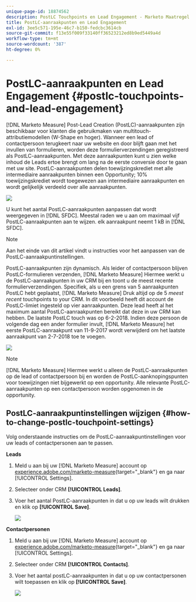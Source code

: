 ```yaml
---
unique-page-id: 18874562
description: PostLC Touchpoints en Lead Engagement - Marketo Maatregel - Productdocumentatie
title: PostLC-aanraakpunten en Lead Engagement
exl-id: 3ee5c571-195e-46c7-b150-fedcbc3614cb
source-git-commit: f13e55f009f33140ff36523212ed8b9ed5449a4d
workflow-type: tm+mt
source-wordcount: '387'
ht-degree: 0%

---
```


# PostLC-aanraakpunten en Lead Engagement {#postlc-touchpoints-and-lead-engagement}

[!DNL Marketo Measure] Post-Lead Creation (PostLC)-aanraakpunten zijn beschikbaar voor klanten die gebruikmaken van multitouch-attributiemodellen (W-Shape en hoger). Wanneer een lead of contactpersoon terugkeert naar uw website en door blijft gaan met het invullen van formulieren, worden deze formulierverzendingen geregistreerd als PostLC-aanraakpunten. Met deze aanraakpunten kunt u zien welke inhoud de Leads ertoe brengt om lang na de eerste conversie door te gaan met uw site. PostLC-aanraakpunten delen toewijzingskrediet met alle intermediaire aanraakpunten binnen een Opportunity; 10% toewijzingskrediet wordt toegewezen aan intermediaire aanraakpunten en wordt gelijkelijk verdeeld over alle aanraakpunten.

![](assets/1.png)

U kunt het aantal PostLC-aanraakpunten aanpassen dat wordt weergegeven in [!DNL SFDC]. Meestal raden we u aan om maximaal vijf PostLC-aanraakpunten aan te wijzen. elk aanraakpunt neemt 1 kB in [!DNL SFDC].

>[!NOTE]
>
>Aan het einde van dit artikel vindt u instructies voor het aanpassen van de PostLC-aanraakpuntinstellingen.

PostLC-aanraakpunten zijn dynamisch. Als leider of contactpersoon blijven PostLC-formulieren verzenden, [!DNL Marketo Measure] Hiermee werkt u de PostLC-aanraakpunten in uw CRM bij en toont u de meest recente formulierverzendingen. Specifiek, als u een grens van 5 aanraakpunten PostLC hebt geplaatst, [!DNL Marketo Measure] Druk altijd op de 5 _meest recent_ touchpoints to your CRM.  In dit voorbeeld heeft dit account de PostLC-limiet ingesteld op vier aanraakpunten. Deze lead heeft al het maximum aantal PostLC-aanraakpunten bereikt dat deze in uw CRM kan hebben. De laatste PostLC touch was op 6-2-2018. Indien deze persoon de volgende dag een ander formulier invult, [!DNL Marketo Measure] het eerste PostLC-aanraakpunt van 11-9-2017 wordt verwijderd om het laatste aanraakpunt van 2-7-2018 toe te voegen.

![](assets/2.png)

>[!NOTE]
>
>[!DNL Marketo Measure] Hiermee werkt u alleen de PostLC-aanraakpunten op de lead of contactpersoon bij en worden de PostLC-aanknopingspunten voor toewijzingen niet bijgewerkt op een opportunity. Alle relevante PostLC-aanraakpunten op een contactpersoon worden opgenomen in de opportunity.

## PostLC-aanraakpuntinstellingen wijzigen {#how-to-change-postlc-touchpoint-settings}

Volg onderstaande instructies om de PostLC-aanraakpuntinstellingen voor uw leads of contactpersonen aan te passen.

**Leads**

1. Meld u aan bij uw [!DNL Marketo Measure] account op [experience.adobe.com/marketo-measure](https://experience.adobe.com/marketo-measure){target=&quot;_blank&quot;} en ga naar [!UICONTROL Settings].

1. Selecteer onder CRM **[!UICONTROL Leads]**.

1. Voer het aantal PostLC-aanraakpunten in dat u op uw leads wilt drukken en klik op **[!UICONTROL Save]**.

   ![](assets/3.png)

**Contactpersonen**

1. Meld u aan bij uw [!DNL Marketo Measure] account op [experience.adobe.com/marketo-measure](https://experience.adobe.com/marketo-measure){target=&quot;_blank&quot;} en ga naar [!UICONTROL Settings].

1. Selecteer onder CRM **[!UICONTROL Contacts]**.

1. Voer het aantal postLC-aanraakpunten in dat u op uw contactpersonen wilt toepassen en klik op **[!UICONTROL Save]**.

   ![](assets/4.png)

